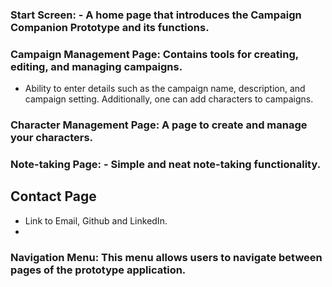  ### Start Screen: - A home page that introduces the Campaign Companion Prototype and its functions.

### Campaign Management Page: Contains tools for creating, editing, and managing campaigns.
- Ability to enter details such as the campaign name, description, and campaign setting. Additionally, one can add characters to campaigns.

### Character Management Page: A page to create and manage your characters.

### Note-taking Page: - Simple and neat note-taking functionality.

## Contact Page
- Link to Email, Github and LinkedIn.
- 
### Navigation Menu: This menu allows users to navigate between pages of the prototype application.
